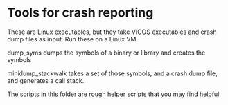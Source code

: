 # Tools for crash reporting

These are Linux executables, but they take VICOS executables and crash dump files as input.  Run these on a Linux VM.

dump_syms dumps the symbols of a binary or library and creates the symbols

minidump_stackwalk takes a set of those symbols, and a crash dump file, and generates a call stack.

The scripts in this folder are rough helper scripts that you may find helpful.
